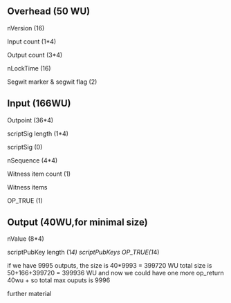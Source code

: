 ## Overhead (50 WU)
nVersion (16)

Input count (1*4) 


Output count (3*4) 


nLockTime (16) 

Segwit marker & segwit flag (2) 

##  Input (166WU)

Outpoint (36*4) 

scriptSig length (1*4)

scriptSig (0) 

nSequence (4*4) 

Witness item count (1) 

Witness items 

OP_TRUE (1)

## Output (40WU,for minimal size)
nValue (8*4) 

scriptPubKey length (1*4) 
scriptPubKeys 
OP_TRUE(1*4)

if we have 9995 outputs, the size is 40*9993 = 399720 WU
total size is 50+166+399720 = 399936 WU
and now we could have one more op_return 40wu +
so total max ouputs is 9996

further material 
